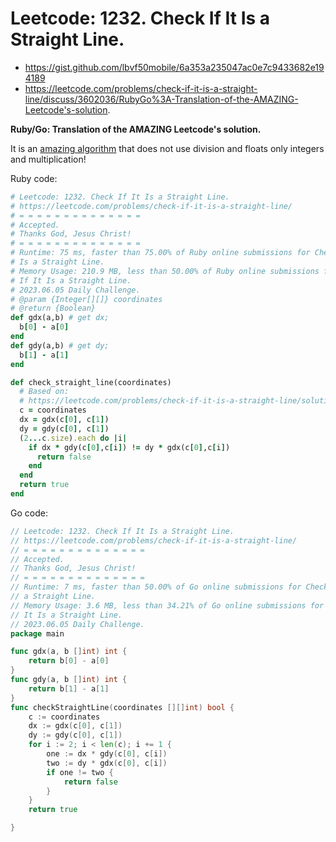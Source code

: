 # Leetcode: 1232. Check If It Is a Straight Line.

- https://gist.github.com/lbvf50mobile/6a353a235047ac0e7c9433682e194189
- https://leetcode.com/problems/check-if-it-is-a-straight-line/discuss/3602036/RubyGo%3A-Translation-of-the-AMAZING-Leetcode's-solution.

**Ruby/Go: Translation of the AMAZING Leetcode's solution.**

It is an [amazing algorithm](https://leetcode.com/problems/check-if-it-is-a-straight-line/solution/) that does not use division and floats only integers and
multiplication!


Ruby code:
```Ruby
# Leetcode: 1232. Check If It Is a Straight Line.
# https://leetcode.com/problems/check-if-it-is-a-straight-line/
# = = = = = = = = = = = = = =
# Accepted.
# Thanks God, Jesus Christ!
# = = = = = = = = = = = = = =
# Runtime: 75 ms, faster than 75.00% of Ruby online submissions for Check If It
# Is a Straight Line.
# Memory Usage: 210.9 MB, less than 50.00% of Ruby online submissions for Check
# If It Is a Straight Line.
# 2023.06.05 Daily Challenge.
# @param {Integer[][]} coordinates
# @return {Boolean}
def gdx(a,b) # get dx;
  b[0] - a[0]
end
def gdy(a,b) # get dy;
  b[1] - a[1]
end

def check_straight_line(coordinates)
  # Based on:
  # https://leetcode.com/problems/check-if-it-is-a-straight-line/solution/
  c = coordinates
  dx = gdx(c[0], c[1])
  dy = gdy(c[0], c[1])
  (2...c.size).each do |i|
    if dx * gdy(c[0],c[i]) != dy * gdx(c[0],c[i])
      return false
    end
  end
  return true
end
```

Go code:
```Go
// Leetcode: 1232. Check If It Is a Straight Line.
// https://leetcode.com/problems/check-if-it-is-a-straight-line/
// = = = = = = = = = = = = = =
// Accepted.
// Thanks God, Jesus Christ!
// = = = = = = = = = = = = = =
// Runtime: 7 ms, faster than 50.00% of Go online submissions for Check If It Is
// a Straight Line.
// Memory Usage: 3.6 MB, less than 34.21% of Go online submissions for Check If
// It Is a Straight Line.
// 2023.06.05 Daily Challenge.
package main

func gdx(a, b []int) int {
	return b[0] - a[0]
}
func gdy(a, b []int) int {
	return b[1] - a[1]
}
func checkStraightLine(coordinates [][]int) bool {
	c := coordinates
	dx := gdx(c[0], c[1])
	dy := gdy(c[0], c[1])
	for i := 2; i < len(c); i += 1 {
		one := dx * gdy(c[0], c[i])
		two := dy * gdx(c[0], c[i])
		if one != two {
			return false
		}
	}
	return true

}
```
